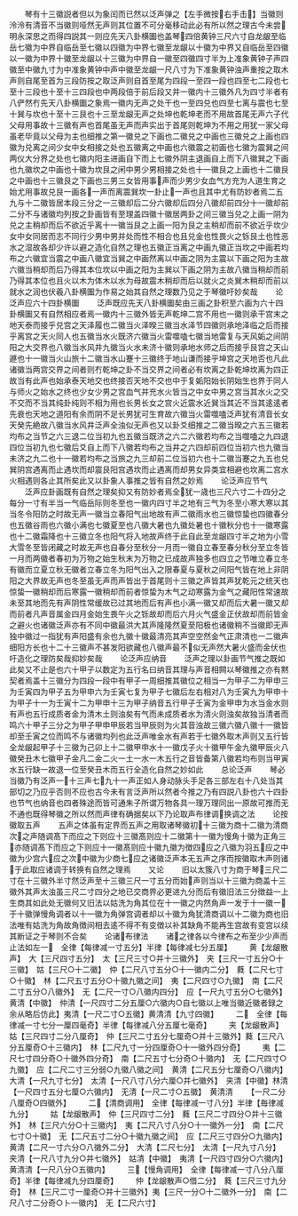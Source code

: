<!-- { "loadSidebar": true } -->
　　琴有十三徽説者但以为象闰而已然以泛声弹之【左手微按右手击】当徽则泠泠有清音不当徽则哑然无声则其位置不可分毫移动此必有所以然之理古今未尝明永深思之而得四説其一则应先天八卦横圗也盖琴四倍黄钟三尺六寸自龙龈至临岳七徽为中界自临岳至七徽以四徽为中界七徽至龙龈以十徽为中界又自临岳至四徽以一徽为中界十徽至龙龈以十三徽为中界自一徽至四徽四寸半为上准象黄钟子声四徽至中徽九寸为中准象黄钟中声中徽至龙龈一尺八寸为下准象黄钟浊声重按之取木声则自尾至首为三段防按之取泛声则自首至尾为四段一至四一段也四至七二段也七至十三段也十至十三四段也中两段倍于前后段又并一徽内十三徽外凡为四寸半者有八俨然冇先天八卦横圗之象焉一徽内无声之处干也一至四兑也四至七离与震也七至十巽与坎也十至十三艮也十三至龙龈无声之处坤也乾坤老而不用故首尾无声六子代父母用事故十三徽有声也首尾虽无声而声实出于首尾则乾坤为不用之用犹一家父母虽老毕竟以父母为主也细推之第一徽兑之下画也二徽兑之中画也三徽兑之上画也四徽为兑离之间少女中女相接之处也五徽离之中画也六徽震之初画也七徽为震巽之间两仪大分界之处也七徽内阳主进画自下而上七徽外阴主退画自上而下八徽巽之下画也九徽坎之中画也十徽为坎艮之闲中男少男相接之处也十一徽艮之上画也十二徽艮之中画也十三徽艮之下画也三男三女皆用事声而少男少女血气方充为人道生育之始尤用事故兑艮一画各一声而离震巽坎一卦止一声也且其中尤有防妙者焉二五九与十二徽皆居本段三分之一三徽却后二分六徽却后四分八徽却前四分十一徽却前二分不与诸徽均列按之卦画皆有至理盖四徽十徽居两卦之间三徽当兑之上画一阴为兑之主稍却而后不欲近乎离十一徽当艮之上画一阳为艮之主稍却而前不欲近乎坎少女中女同居而志不同行少男中男并处而性不相合也且兑金也性畏火之铄艮土也性恶水之湿故各却少许以避之造化自然之理也五徽正当离之中画九徽正当坎之中画若均布之六徽宜当震之中画八徽宜当巽之中画然离以中画之阴为主震以下画之阳为主故六徽当稍却而后乃得其本位坎以中画之阳为主巽以下画之阴为主故八徽当稍却而前乃得其本位也且火以木为体木以水为母故震木稍却而后以就火之炎巽木稍却而前以就水之润也伏羲八卦横圗为作易之始其自然之理数乃见之于琴徽吁妙矣哉
　　论泛声应六十四卦横圗
　　泛声既应先天八卦横圗矣由三画之卦积至六画为六十四卦横圗又有自然相应者焉一徽内十三徽外皆无声乾坤二宫不用也一徽则承干宫末之地天泰而接乎兑宫之天泽履也二徽当火泽暌三徽当水泽节四徽则承地泽临之后而接乎离宫之天火同人也五徽当水火既济六徽当火雷噬嗑七徽当地雷复与天风姤之间阴阳之大交界也八徽当水风井九徽当火水未济十徽则承地水师之后而接乎艮宫之天山遯也十一徽当火山旅十二徽当水山蹇十三徽终于地山谦而接乎坤宫之天地否也凡此诸徽当两宫交界之间者则冇乾坤之卦不当交界之间者必有坎离之卦乾坤坎离为四正故当有此声也始承泰天地交也终接否天地不交也中于复姤阳始长阴始生也界于同人与师火之始水之终也少女少男之宫血气并充水火皆当之中女中男之宫当其水火之交不交而不当其纯卦纯则不相为用也长男长女之宫火近震水近巽当其近不当其逺逺者先衰也天地之道阳有余而阴不足长男犹可生育故六徽当火雷噬嗑泛声犹有清音长女天癸先絶故八徽当水风井泛声全浊似无声也又以卦爻细推之二徽当暌之六五三徽若均布之当节之六三退二位当初九也五徽当既济之六二六徽若均布之当噬嗑之九四退四位当初九也七徽后爻自上而下八徽若均布之当井之六四却前四位当初六也九徽当未济之九二也十一徽若均布之当旅之九三却前二位当初六也十二徽当蹇之九五也兑巽阴宫遇离而止遇坎而却震艮阳宫遇坎而止遇离而却男女异类宜相避也坎离二宫水火相遇则各止其所矣此又以卦象人事推之皆有自然之妙焉
　　论泛声应节气
　　泛声应卦画既有自然之理矣抑又有防妙者焉全犹一歳也三尺六寸二十四分之每分一寸有半当一气临岳际则冬至也一徽内四寸半之地有三气为冬至小寒大寒以其当冬令阳防之时故无声一徽当立春阳气出地故有声二徽雨水也三徽惊蛰也四徽春分也五徽谷雨也六徽小满也七徽夏至也八徽大暑也九徽处暑也十徽秋分也十一徽寒露也十二徽霜降也十三徽立冬也阳气将入地故声终于此自此至龙龈四寸半之地为小雪大雪冬至皆闭藏之时故无声也自春分至秋分一月而一徽自立春至春分秋分至立冬皆一月而两徽者春初为万物之始生秋末为万物之已成故声独多也四立之节唯立春立冬有徽而立夏立秋无徽者立春立冬为阳气出入之限春夏与夏秋之间阳气皆在地上非阴阳之大界故无声也冬至虽无声而声皆出于首尾则十三徽之声皆其声犹乾元之统天也惊蛰一徽稍却而后寒露一徽稍却而前者惊蛰为木气之动寒露为金气之藏阳性常速故未至其地而先有声阴性常缓故已过其地而后有声也小满一徽又却而后大暑一徽又却而前者凡声音属金四月金始生畏午火之铄故却而后六月火气盛金正伏故却而前皆金之避火也诸徽泛声亦有不同中徽最洪大其声隆隆然夏至阳极也诸徽稍不当徽即无声独中徽过一指犹有声阳盛有余也九徽十徽最清亮其声空空然金气正肃清也一二徽声细阳方长也十二十三徽声不甚发阳欲藏也八徽声最不似无声然大暑火盛而金伏也吁造化之理防矣哉抑妙矣哉
　　论泛声应纳音
　　泛声之理以卦画节气推之既如此矣又不止是也六十甲子以数定为五行名曰纳音其理与声音相闗以琴徽推之亦有黙契者焉盖十三徽分为四段一段中有甲子一周细推其徽位之相当一为甲子二为甲申三为壬寅四为甲子五为甲申六为壬寅七复为甲子七徽后左右相对八为壬寅九为甲申十为甲子十一为壬寅十二为甲申十三为甲子纳音五行甲子壬寅为金甲申为水当金水则有声也五行成质者金为清木土则浊矣有气而未成质者水为清火则浊矣故独当清者而鸣六十甲子三分之为甲子甲申甲辰若当甲辰则为火其音浊故三徽六徽八徽十一徽皆却至壬寅之位而鸣不与诸徽均列也此泛声唯金水有声若于七徽外取木声则又五行皆全龙龈起甲子十三徽为己卯上十二徽甲申水十一徽戊子火十徽甲午金九徽甲辰火八徽癸丑木七徽甲子金凡二金二火一土一水一木五行之音皆备第八徽若均布则当甲寅水五行缺一故退一位至癸丑木而五行全造化自然之妙如此
　　总论泛声
　　琴必当徽乃有泛声一十三声七九十一声正如人身动脉头手足各三部左右十八处当其部切之乃应乎否则不应也古今未有言泛声所以然者今推之乃有四説八卦也六十四卦也节气也纳音也四者殊途而皆可通朱子所谓万物各具一理万理同出一原故可推而无不通也既得琴徽之所以然而声律有确据矣以下乃论取声布律调换调之法
　　论按徽取五声
　　五声之体虽有定界而五声之用取诸琴徽初十三徽为商十二徽为清商次之声随调髙下而应之下则应十三徽髙则应十二徽第十一徽为慢角十徽为正角三亦随调髙下而应之下则应十一徽髙则应十徽九徽为徴四应之八徽为羽五应之中徽为少宫六应之次中徽为少商七应之诸徽泛声本无五声之序而按徽取木声则诸于此取应诸调于转换有自然之理焉
　　又论
　　旧以太簇八寸为商于琴三尺二寸在十三徽外半寸然泛声至十三徽三尺一寸五分而始声则当以十三徽为商盖十三徽外其声太浊虽三尺二寸四分之地已交商界必更进九分而后有徽旧法三分徴益一上生商其如此处无徽何又旧法以姑洗为角其位在十一徽之内然角声一发于十一徽一于十徽弹慢角调者以十一徽为角弹宫调者却以十徽为角犹清商调以十二徽为商也旧法唯有姑洗为角故角徴间相去逺不得不有变徴以补其缺角不能再生宫故有变宫以续其断证之于琴则不合矣
　　论诸布律法
　　诸之律各以今律布之布至少少声而止法如左一　全律【每律减一寸五分】半律【每律减七分五厘】
　　黄【龙龈散声】　大【三尺四寸五分】　太【三尺三寸○并十三徽外】　夹【三尺一寸五分○十三徽】　姑【三尺○十二徽】　仲【二尺八寸五分○十一徽内二分】　蕤【二尺七寸○十徽】　林【二尺五寸五分○十徽九徽之间】　夷【二尺四寸○九徽】　南【二尺二寸五分○八徽外】　无【二尺一寸○八徽内四分】　应【一尺九寸五分○七徽外】　黄清【中徽】　仲清【一尺四寸二分五厘○六徽内○自七徽以上唯当徽近徽者録之余从略后仿此】夷清【一尺二寸○五徽】黄清清【九寸四徽】
　　二　全律【每律减一寸七分一厘四毫奇】半律【每律减八分五厘七毫奇】
　　夹【龙龈散声】　姑【三尺四寸二分八厘奇】　仲【三尺二寸五分七厘奇○并十三徽外】蕤【三尺八分五厘奇○十三徽内】　林【二尺九寸一分四厘奇○十一徽外四分奇】
　　夷【二尺七寸四分奇○十徽外四分奇】　南【二尺五寸七分奇○十徽内】　无【二尺四寸○九徽】　应【二尺二寸三分弱○九徽八徽之间】　黄清【二尺五分七厘奇○八徽内】大清【一尺九寸七分】　太清【一尺八寸八分六厘○并七徽外】　夹清【中徽】林清【一尺四寸五分七厘○六徽内】　无清【一尺二寸○五徽】　黄清清
　　【一尺二分八厘奇○四徽外】
　　二【清商调用】　全律【每律减一寸八分】半律【毎律减九分】
　　姑【龙龈散声】　仲【三尺四寸二分】　蕤【三尺二寸四分○并十三徽外】　林【三尺六分○十三徽内】　夷【二尺八寸八分○十一徽外一分】　南【二尺七寸○十徽】　无【二尺五寸二分○十徽九徽之间】　应【二尺三寸四分○九徽内】　黄清【二尺一寸六分○八徽外二分】　大清【二尺七分】　太清【一尺九寸八分】　夹清【一尺八寸九分○并七徽外】　姑清【中徽】　夷清【一尺四寸四分○六徽内】　黄清清【一尺八分○五徽内】
　　三【慢角调用】　全律【每律减一寸八分八厘奇】半律【每律减九分四厘奇】
　　仲【龙龈散声○借二分】　蕤【三尺三寸九分奇】　林【三尺二寸一厘奇○并十三徽外】夷【三尺一分○十二徽外一分】　南【二尺八寸二分奇○卜一徽内】　无【二尺六寸】
